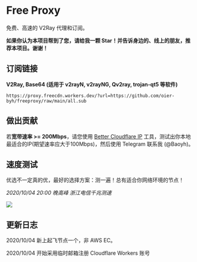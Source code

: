 # Free Proxy

免费、高速的 V2Ray 代理和订阅。

**如果你认为本项目帮到了您，请给我一颗 Star！并告诉身边的、线上的朋友，推荐本项目。谢谢！**

## 订阅链接

**V2Ray, Base64 (适用于 v2rayN, v2rayNG, Qv2ray, trojan-qt5 等软件)**

```
https://proxy.freecdn.workers.dev/?url=https://github.com/oier-byh/freeproxy/raw/main/all.sub
```

## 做出贡献

若**宽带速率 >= 200Mbps**，请您使用 [Better Cloudflare IP](https://github.com/badafans/better-cloudflare-ip) 工具，测试出你本地最适合的IP(期望速率应大于100Mbps)，然后使用 Telegram 联系我 (@Baoyh)。

## 速度测试

优选不一定真的优，最好的选择方案：测一遍！总有适合你网络环境的节点！

*2020/10/04 20:00 晚高峰 浙江电信千兆测速*

![](https://3o.hk/images/2020/10/04/image.png)

## 更新日志

2020/10/04 新上起飞节点一个，非 AWS EC。

2020/10/04 开始采用临时邮箱注册 Cloudflare Workers 账号
